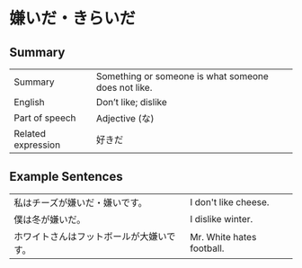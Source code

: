 # 嫌いだ・きらいだ

## Summary

<table><tr>   <td>Summary</td>   <td>Something or someone is what someone does not like.</td></tr><tr>   <td>English</td>   <td>Don’t like; dislike</td></tr><tr>   <td>Part of speech</td>   <td>Adjective (な)</td></tr><tr>   <td>Related expression</td>   <td>好きだ</td></tr></table>

## Example Sentences

<table><tr>   <td>私はチーズが嫌いだ・嫌いです。</td>   <td>I don't like cheese.</td></tr><tr>   <td>僕は冬が嫌いだ。</td>   <td>I dislike winter.</td></tr><tr>   <td>ホワイトさんはフットボールが大嫌いです。</td>   <td>Mr. White hates football.</td></tr></table>


